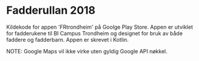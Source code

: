# Fadderullan 2018
Kildekode for appen 'FRtrondheim' på Goolge Play Store.
Appen er utviklet for fadderukene til BI Campus Trondheim og
designet for bruk av både faddere og fadderbarn. Appen er
skrevet i Kotlin.

NOTE: Google Maps vil ikke virke uten gyldig Google API nøkkel.
